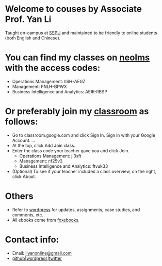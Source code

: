 # Welcome to couses by Associate Prof. Yan Li
Taught on-campus at [SSPU](http://en.sspu.edu.cn/2018/) and maintained to be friendly to online students (both English and Chinese).


# You can find my classes on [neolms](http://liyanonline.neolms.com) with the access codes:
* Operations  Management: IISH-AEGZ
* Management: FNLH-BPWX
* Business Intelligence and Analytics: AEIK-RBSP

# Or preferably join my [classroom](http://classroom.google.com) as follows:
* Go to classroom.google.com and click Sign In. Sign in with your Google Account. ...
* At the top, click Add Join class.
* Enter the class code your teacher gave you and click Join. 
    * Operations  Management: ji3sft
    * Management: nf25v3
    * Business Intelligence and Analytics: ftvuk33
* (Optional) To see if your teacher included a class overview, on the right, click About.

# Others
* Refer to [wordpress](https://liyanedu.wordpress.com/) for updates, assignments, case studies, and comments, etc.
* All ebooks come from [foxebooks](http://www.foxebook.net).

# Contact info:
* Email: liyanonline@gmail.com
* [github](https://github.com/liyanonline/courses)|[wordpress](https://liyanedu.wordpress.com/)|[twitter](https://twitter.com/liyanonline)

